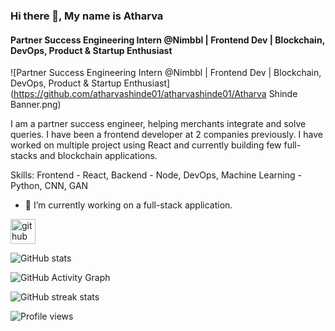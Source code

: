 ### Hi there 👋, My name is Atharva
#### Partner Success Engineering Intern @Nimbbl | Frontend Dev | Blockchain, DevOps, Product & Startup Enthusiast
![Partner Success Engineering Intern @Nimbbl | Frontend Dev | Blockchain, DevOps, Product & Startup Enthusiast](https://github.com/atharvashinde01/atharvashinde01/Atharva Shinde Banner.png)

I am a partner success engineer, helping merchants integrate and solve queries. I have been a frontend developer at 2 companies previously. I have worked on multiple project using React and currently building few full-stacks and blockchain applications.

Skills: Frontend - React, Backend - Node, DevOps, Machine Learning - Python, CNN, GAN

- 🔭 I’m currently working on a full-stack application. 


[<img src='https://cdn.jsdelivr.net/npm/simple-icons@3.0.1/icons/github.svg' alt='github' height='40'>](https://github.com/atharvashinde01)  

![GitHub stats](https://github-readme-stats.vercel.app/api?username=atharvashinde01&show_icons=true)  

![GitHub Activity Graph](https://activity-graph.herokuapp.com/graph?username=atharvashinde01)  

![GitHub streak stats](https://github-readme-streak-stats.herokuapp.com/?user=atharvashinde01)  

![Profile views](https://gpvc.arturio.dev/atharvashinde01)  
